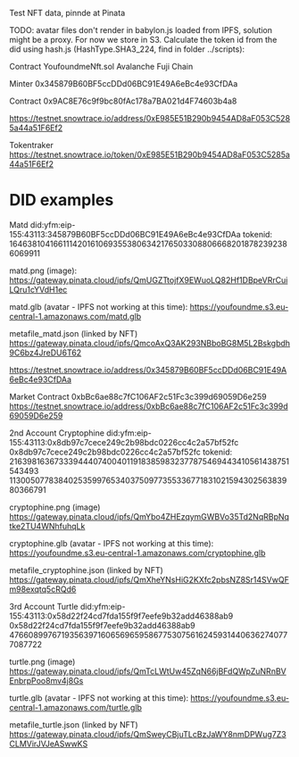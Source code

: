 Test NFT data, pinnde at Pinata

TODO: avatar files don't render in babylon.js loaded from IPFS, solution might be a proxy. For now we store in S3.
Calculate the token id from the did using hash.js (HashType.SHA3_224, find in folder ../scripts):


Contract YoufoundmeNft.sol
Avalanche Fuji Chain 

Minter
0x345879B60BF5ccDDd06BC91E49A6eBc4e93CfDAa


Contract
0x9AC8E76c9f9bc80fAc178a7BA021d4F74603b4a8

https://testnet.snowtrace.io/address/0xE985E51B290b9454AD8aF053C5285a44a51F6Ef2


Tokentraker
https://testnet.snowtrace.io/token/0xE985E51B290b9454AD8aF053C5285a44a51F6Ef2


DID examples
============

Matd
did:yfm:eip-155:43113:345879B60BF5ccDDd06BC91E49A6eBc4e93CfDAa 
tokenid: 
16463810416611142016106935538063421765033088066682018782392386069911

matd.png (image):
https://gateway.pinata.cloud/ipfs/QmUGZTtojfX9EWuoLQ82Hf1DBpeVRrCuiLQru1cYVdH1ec


matd.glb (avatar - IPFS not working at this time):
https://youfoundme.s3.eu-central-1.amazonaws.com/matd.glb


metafile_matd.json (linked by NFT)
https://gateway.pinata.cloud/ipfs/QmcoAxQ3AK293NBboBG8M5L2Bskgbdh9C6bz4JreDU6T62



https://testnet.snowtrace.io/address/0x345879B60BF5ccDDd06BC91E49A6eBc4e93CfDAa


Market Contract
0xbBc6ae88c7fC106AF2c51Fc3c399d69059D6e259
https://testnet.snowtrace.io/address/0xbBc6ae88c7fC106AF2c51Fc3c399d69059D6e259


2nd Account
Cryptophine
did:yfm:eip-155:43113:0x8db97c7cece249c2b98bdc0226cc4c2a57bf52fc
0x8db97c7cece249c2b98bdc0226cc4c2a57bf52fc
tokenid: 
2163981636733394440740040119183859832377875469443410561438751543493
11300507783840253599765340375097735533677183102159430256383980366791

cryptophine.png (image)
https://gateway.pinata.cloud/ipfs/QmYbo4ZHEzqymGWBVo35Td2NqRBpNqtke2TU4WNhfuhqLk

cryptophine.glb (avatar - IPFS not working at this time):
https://youfoundme.s3.eu-central-1.amazonaws.com/cryptophine.glb

metafile_cryptophine.json (linked by NFT)
https://gateway.pinata.cloud/ipfs/QmXheYNsHiG2KXfc2pbsNZ8Sr14SVwQFm98exqtq5cRQd6


3rd Account
Turtle
did:yfm:eip-155:43113:0x58d22f24cd7fda155f9f7eefe9b32add46388ab9
0x58d22f24cd7fda155f9f7eefe9b32add46388ab9
4766089976719356397160656965958677530756162459314406362740777087722

turtle.png (image)
https://gateway.pinata.cloud/ipfs/QmTcLWtUw45ZqN66jBFdQWpZuNRnBVEnbrpPoo8mv4j8Gs

turtle.glb (avatar - IPFS not working at this time):
https://youfoundme.s3.eu-central-1.amazonaws.com/turtle.glb

metafile_turtle.json (linked by NFT)
https://gateway.pinata.cloud/ipfs/QmSweyCBjuTLcBzJaWY8nmDPWug7Z3CLMVirJVJeASwwKS


